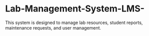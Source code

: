 # Lab-Management-System-LMS-
This system is designed to manage lab resources, student reports, maintenance requests, and user management.

